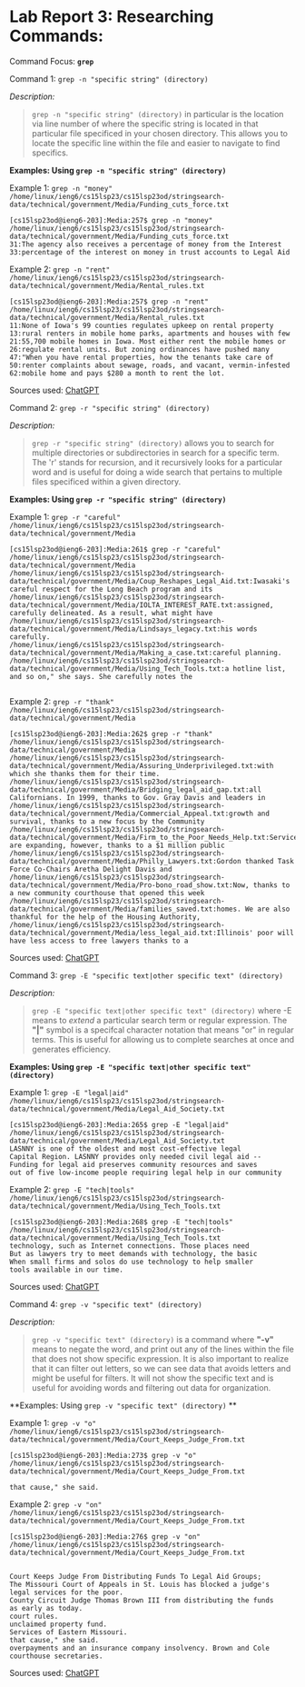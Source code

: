 # Lab Report 3: Researching Commands:

Command Focus: **`grep`**

Command 1: `grep -n "specific string" (directory)`


*Description:*
>`grep -n "specific string" (directory)` in particular is the location via line number of where the specific string is located in that particular file specificed in your chosen directory. This allows you to locate the specific line within the file and easier to navigate to find specifics. 


**Examples: Using `grep -n "specific string" (directory)`**


Example 1: `grep -n "money" /home/linux/ieng6/cs15lsp23/cs15lsp23od/stringsearch-data/technical/government/Media/Funding_cuts_force.txt`
```
[cs15lsp23od@ieng6-203]:Media:257$ grep -n "money" /home/linux/ieng6/cs15lsp23/cs15lsp23od/stringsearch-data/technical/government/Media/Funding_cuts_force.txt
31:The agency also receives a percentage of money from the Interest
33:percentage of the interest on money in trust accounts to Legal Aid
```

Example 2: `grep -n "rent" /home/linux/ieng6/cs15lsp23/cs15lsp23od/stringsearch-data/technical/government/Media/Rental_rules.txt` 

```
[cs15lsp23od@ieng6-203]:Media:257$ grep -n "rent" /home/linux/ieng6/cs15lsp23/cs15lsp23od/stringsearch-data/technical/government/Media/Rental_rules.txt    
11:None of Iowa's 99 counties regulates upkeep on rental property
13:rural renters in mobile home parks, apartments and houses with few
21:55,700 mobile homes in Iowa. Most either rent the mobile homes or
26:regulate rental units. But zoning ordinances have pushed many
47:"When you have rental properties, how the tenants take care of
50:renter complaints about sewage, roads, and vacant, vermin-infested
62:mobile home and pays $280 a month to rent the lot.

```
Sources used: [ChatGPT](https://chat.openai.com/)


Command 2: `grep -r "specific string" (directory)`


*Description:*
> `grep -r "specific string" (directory)` allows you to search for multiple directories or subdirectories in search for a specific term. The 'r' stands for recursion, and it recursively looks for a particular word and is useful for doing a wide search that pertains to multiple files specificed within a given directory.


**Examples: Using `grep -r "specific string" (directory) `**

Example 1: `grep -r "careful" /home/linux/ieng6/cs15lsp23/cs15lsp23od/stringsearch-data/technical/government/Media` 

```
[cs15lsp23od@ieng6-203]:Media:261$ grep -r "careful" /home/linux/ieng6/cs15lsp23/cs15lsp23od/stringsearch-data/technical/government/Media
/home/linux/ieng6/cs15lsp23/cs15lsp23od/stringsearch-data/technical/government/Media/Coup_Reshapes_Legal_Aid.txt:Iwasaki's careful respect for the Long Beach program and its
/home/linux/ieng6/cs15lsp23/cs15lsp23od/stringsearch-data/technical/government/Media/IOLTA_INTEREST_RATE.txt:assigned, carefully delineated. As a result, what might have
/home/linux/ieng6/cs15lsp23/cs15lsp23od/stringsearch-data/technical/government/Media/Lindsays_legacy.txt:his words carefully.
/home/linux/ieng6/cs15lsp23/cs15lsp23od/stringsearch-data/technical/government/Media/Making_a_case.txt:careful planning.
/home/linux/ieng6/cs15lsp23/cs15lsp23od/stringsearch-data/technical/government/Media/Using_Tech_Tools.txt:a hotline list, and so on," she says. She carefully notes the


```
Example 2: `grep -r "thank" /home/linux/ieng6/cs15lsp23/cs15lsp23od/stringsearch-data/technical/government/Media` 
```
[cs15lsp23od@ieng6-203]:Media:262$ grep -r "thank" /home/linux/ieng6/cs15lsp23/cs15lsp23od/stringsearch-data/technical/government/Media
/home/linux/ieng6/cs15lsp23/cs15lsp23od/stringsearch-data/technical/government/Media/Assuring_Underprivileged.txt:with which she thanks them for their time.
/home/linux/ieng6/cs15lsp23/cs15lsp23od/stringsearch-data/technical/government/Media/Bridging_legal_aid_gap.txt:all Californians. In 1999, thanks to Gov. Gray Davis and leaders in
/home/linux/ieng6/cs15lsp23/cs15lsp23od/stringsearch-data/technical/government/Media/Commercial_Appeal.txt:growth and survival, thanks to a new focus by the Community
/home/linux/ieng6/cs15lsp23/cs15lsp23od/stringsearch-data/technical/government/Media/Firm_to_the_Poor_Needs_Help.txt:Services are expanding, however, thanks to a $1 million public
/home/linux/ieng6/cs15lsp23/cs15lsp23od/stringsearch-data/technical/government/Media/Philly_Lawyers.txt:Gordon thanked Task Force Co-Chairs Aretha Delight Davis and
/home/linux/ieng6/cs15lsp23/cs15lsp23od/stringsearch-data/technical/government/Media/Pro-bono_road_show.txt:Now, thanks to a new community courthouse that opened this week
/home/linux/ieng6/cs15lsp23/cs15lsp23od/stringsearch-data/technical/government/Media/families_saved.txt:homes. We are also thankful for the help of the Housing Authority,
/home/linux/ieng6/cs15lsp23/cs15lsp23od/stringsearch-data/technical/government/Media/less_legal_aid.txt:Illinois' poor will have less access to free lawyers thanks to a
```
Sources used: [ChatGPT](https://chat.openai.com/)


Command 3: `grep -E "specific text|other specific text" (directory)` 


*Description:*
>  `grep -E "specific text|other specific text" (directory)` where -E means to *extend* a particular search term or regular expression. The **"|"** symbol is a specifcal character notation that means "or" in regular terms. This is useful for allowing us to complete searches at once and generates efficiency. 


**Examples: Using `grep -E "specific text|other specific text" (directory)`**

Example 1: `grep -E "legal|aid" /home/linux/ieng6/cs15lsp23/cs15lsp23od/stringsearch-data/technical/government/Media/Legal_Aid_Society.txt `

```
[cs15lsp23od@ieng6-203]:Media:265$ grep -E "legal|aid" /home/linux/ieng6/cs15lsp23/cs15lsp23od/stringsearch-data/technical/government/Media/Legal_Aid_Society.txt 
LASNNY is one of the oldest and most cost-effective legal
Capital Region. LASNNY provides only needed civil legal aid --
Funding for legal aid preserves community resources and saves
out of five low-income people requiring legal help in our community

```
Example 2: `grep -E "tech|tools" /home/linux/ieng6/cs15lsp23/cs15lsp23od/stringsearch-data/technical/government/Media/Using_Tech_Tools.txt`


```
[cs15lsp23od@ieng6-203]:Media:268$ grep -E "tech|tools" /home/linux/ieng6/cs15lsp23/cs15lsp23od/stringsearch-data/technical/government/Media/Using_Tech_Tools.txt
technology, such as Internet connections. Those places need
But as lawyers try to meet demands with technology, the basic
When small firms and solos do use technology to help smaller
tools available in our time.

```

Sources used: [ChatGPT](https://chat.openai.com/)

Command 4: `grep -v "specific text" (directory)` 


*Description:*
>  `grep -v "specific text" (directory)` is a command where **"-v"** means to negate the word, and print out any of the lines within the file that does not show specific expression. It is also important to realize that it can filter out letters, so we can see data that avoids letters and might be useful for filters. It will not show the specific text and is useful for avoiding words and filtering out data for organization. 


**Examples: Using `grep -v "specific text" (directory)` **


Example 1: `grep -v "o" /home/linux/ieng6/cs15lsp23/cs15lsp23od/stringsearch-data/technical/government/Media/Court_Keeps_Judge_From.txt`

```
[cs15lsp23od@ieng6-203]:Media:273$ grep -v "o" /home/linux/ieng6/cs15lsp23/cs15lsp23od/stringsearch-data/technical/government/Media/Court_Keeps_Judge_From.txt

that cause," she said.

```


Example 2: `grep -v "on" /home/linux/ieng6/cs15lsp23/cs15lsp23od/stringsearch-data/technical/government/Media/Court_Keeps_Judge_From.txt`

```
[cs15lsp23od@ieng6-203]:Media:276$ grep -v "on" /home/linux/ieng6/cs15lsp23/cs15lsp23od/stringsearch-data/technical/government/Media/Court_Keeps_Judge_From.txt


Court Keeps Judge From Distributing Funds To Legal Aid Groups;
The Missouri Court of Appeals in St. Louis has blocked a judge's
legal services for the poor.
County Circuit Judge Thomas Brown III from distributing the funds
as early as today.
court rules.
unclaimed property fund.
Services of Eastern Missouri.
that cause," she said.
overpayments and an insurance company insolvency. Brown and Cole
courthouse secretaries.

```
Sources used: [ChatGPT](https://chat.openai.com/)

